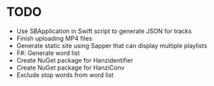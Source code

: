 # TODO

- Use SBApplication in Swift script to generate JSON for tracks
- Finish uploading MP4 files
- Generate static site using Sapper that can display multiple playlists
- F#: Generate word list
- Create NuGet package for Hanzidentifier
- Create NuGet package for HanziConv
- Exclude stop words from word list
